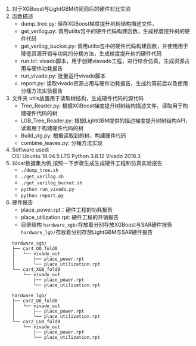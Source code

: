 1. 对于XGBoost与LightGBM约简前后的硬件对比实验
2. 函数描述
    - dump_tree.py: 保存XGBoost梯度提升树树结构描述文件，
    - get_verilog.py: 调用utilts包中的硬件代码构建函数，生成梯度提升树的硬件代码
    - get_verilog_bucket.py: 调用utilts包中的硬件代码构建函数，并使用用于降低资源开销与功耗的分桶方法，生成梯度提升树的硬件代码
    - run.tcl: vivado脚本，用于创建viavado工程，进行综合仿真，生成资源占用与硬件功耗报告
    - run_vivado.py: 批量运行vivado脚本
    - report.py: 读取vivado资源占用与硬件功耗报告，生成约简前后以及使用分桶方法实验报告
3. 文件夹 utils放置用于读取树结构，生成硬件代码的源代码
    - Tree_Reader.py: 根据XGBoost梯度提升树树结构描述文件，读取用于构建硬件代码的树
    - LGB_Tree_Reader.py: 根据LightGBM提供的描述梯度提升树树结构API，读取用于构建硬件代码的树
    - Build_vlg.py: 根据读取到的树，构建硬件代码
    - combine_leaves.py: 分桶方法实现 
4.  Software used:   
    OS:  Ubuntu 18.04.5 LTS 
    Python 3.8.12
    Vivado 2018.3 
5. 以car数据集为例,按照一下步骤生成生成硬件工程和仿真实验报告
    - `./dump_tree.sh`
    - `./get_verilog.sh`
    - `./get_verilog_bucket.sh`
    - `python run_vivado.py`
    - `python report.py`
6. 硬件报告
    - place_power.rpt：硬件工程的功耗报告
    - place_utilization.rpt: 硬件工程的开销报告
    - 目录结构 `hardware_xgb/`存放着分别存放XGBoost与SAR硬件报告 `hardware_lgb/`存放着分别存放LightGBM与SAR硬件报告 
    ```
    hardware_xgb/
    ├── car4_OO_fold0
    │   └── vivado_out
    │       ├── place_power.rpt 
    │       └── place_utilization.rpt
    └── car4_XGB_fold0
        └── vivado_out
            ├── place_power.rpt
            └── place_utilization.rpt

    hardware_lgb/
    ├── car2_OO_fold0
    │   └── vivado_out
    │       ├── place_power.rpt
    │       └── place_utilization.rpt
    └── car2_LGB_fold0
        └── vivado_out
            ├── place_power.rpt
            └── place_utilization.rpt
    ```

    